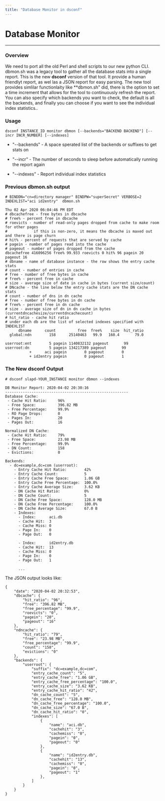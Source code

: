 ```yaml
---
title: "Database Monitor in dsconf"
---
```


# Database Monitor
----------------

### Overview

We need to port all the old Perl and shell scripts to our new python CLI.  dbmon.sh was a legacy tool to gather all the database stats into a single report.  This is the new **dsconf** version of that tool.   It provide a human friendlyt report, as wel las a JSON report for easy parsing.  The new tool provides simlilar functionlaity like **dbmon.sh" did, there is the option to set a time increment that allows for the tool to continuously refresh the report.  You can also specify which backends you want to check, the default is all the backends, and finally you can choose if you want to see the individual index statistics..

### Usage

    dsconf INSTANCE_ID monitor dbmon [--backends="BACKEND BACKEND"] [--incr INCR_NUMBER] [--indexes]

- "--backends" - A space sperated list of the backends or suffixes to get stats on

- "--incr" - The number of seconds to sleep before automatically running the report again

- "--indexes" - Report individual index statistics

### Previous dbmon.sh output

    # BINDDN="cn=directory manager" BINDPW="superSecret" VERBOSE=2 INDEXLIST="aci id2entry"  dbmon.sh

    Thu 02 Apr 2020 06:04:46 PM EDT
    # dbcachefree - free bytes in dbcache
    # free% - percent free in dbcache
    # roevicts - number of read-only pages dropped from cache to make room for other pages
    #            if this is non-zero, it means the dbcache is maxed out and there is page churn
    # hit% - percent of requests that are served by cache
    # pagein - number of pages read into the cache
    # pageout - number of pages dropped from the cache
    dbcachefree 416096256 free% 99.933 roevicts 0 hit% 96 pagein 20 pageout 16
    # dbname - name of database instance - the row shows the entry cache stats
    # count - number of entries in cache
    # free - number of free bytes in cache
    # free% - percent free in cache
    # size - average size of date in cache in bytes (current size/count)
    # DNcache - the line below the entry cache stats are the DN cache stats
    # count - number of dns in dn cache
    # free - number of free bytes in dn cache
    # free% - percent free in dn cache
    # size - average size of dn in dn cache in bytes (currentdncachesize/currentdncachecount)
    # hit_ratio - cache hit ratio
    # under each db are the list of selected indexes specified with INDEXLIST
          dbname      count          free  free%    size  hit_ratio
      global:ndn        158      25140463   99.9   160.4       79.0

    userroot:ent        5 pagein 1140832132 pageout       99
    userroot:dn         5 pagein 134217389 pageout       99
               +      aci pagein        0 pageout        0
               + id2entry pagein        0 pageout        1


### The New **dsconf** Output

    # dsconf slapd-YOUR_INSTANCE monitor dbmon --indexes

    DB Monitor Report: 2020-04-02 20:30:16
    --------------------------------------------------------
    Database Cache:
     - Cache Hit Ratio:     96%
     - Free Space:          396.82 MB
     - Free Percentage:     99.9%
     - RO Page Drops:       0
     - Pages In:            20
     - Pages Out:           16

    Normalized DN Cache:
     - Cache Hit Ratio:     79%
     - Free Space:          23.98 MB
     - Free Percentage:     99.9%
     - DN Count:            158
     - Evictions:           0

    Backends:
      - dc=example,dc=com (userroot):
        - Entry Cache Hit Ratio:        42%
        - Entry Cache Count:            5
        - Entry Cache Free Space:       1.06 GB
        - Entry Cache Free Percentage:  100.0%
        - Entry Cache Average Size:     3.62 KB
        - DN Cache Hit Ratio:           0%
        - DN Cache Count:               5
        - DN Cache Free Space:          128.0 MB
        - DN Cache Free Percentage:     100.0%
        - DN Cache Average Size:        67.0 B
        - Indexes:
          - Index:      aci.db
          - Cache Hit:  3
          - Cache Miss: 0
          - Page In:    0
          - Page Out:   0

          - Index:      id2entry.db
          - Cache Hit:  13
          - Cache Miss: 0
          - Page In:    0
          - Page Out:   1

          ...


The JSON output looks like:


    {
        "date": "2020-04-02 20:32:53",
        "dbcache": {
            "hit_ratio": "96",
            "free": "396.82 MB",
            "free_percentage": "99.9",
            "roevicts": "0",
            "pagein": "20",
            "pageout": "16"
        },
        "ndncache": {
            "hit_ratio": "79",
            "free": "23.98 MB",
            "free_percentage": "99.9",
            "count": "158",
            "evictions": "0"
        },
        "backends": {
            "userroot": {
                "suffix": "dc=example,dc=com",
                "entry_cache_count": "5",
                "entry_cache_free": "1.06 GB",
                "entry_cache_free_percentage": "100.0",
                "entry_cache_size": "3.62 KB",
                "entry_cache_hit_ratio": "42",    
                "dn_cache_count": "5",
                "dn_cache_free": "128.0 MB",
                "dn_cache_free_percentage": "100.0",
                "dn_cache_size": "67.0 B",
                "dn_cache_hit_ratio": "0",
                "indexes": [
                    {
                        "name": "aci.db",
                        "cachehit": "3",
                        "cachemiss": "0",
                        "pagein": "0",
                        "pageout": "0"
                    },
                    {
                        "name": "id2entry.db",
                        "cachehit": "13",
                        "cachemiss": "0",
                        "pagein": "0",
                        "pageout": "1"
                    },
                ]
            }
        }
    }

